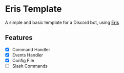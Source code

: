 # Eris Template
A simple and basic template for a Discord bot, using [Eris](https://abal.moe/Eris/docs/0.17.1/getting-started)

## Features
- [X] Command Handler
- [X] Events Handler
- [X] Config File
- [ ] Slash Commands
